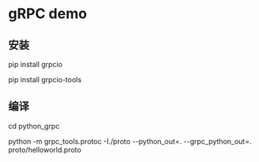 # gRPC demo


## 安装
pip install grpcio

pip install grpcio-tools


## 编译
cd python_grpc 
 
python -m grpc_tools.protoc -I./proto --python_out=. --grpc_python_out=. proto/helloworld.proto
